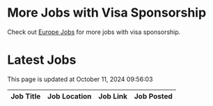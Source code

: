 # More Jobs with Visa Sponsorship

Check out [Europe Jobs](https://github.com/sureshparimi/europejobs#latest-jobs) for more jobs with visa sponsorship.

# Latest Jobs

This page is updated at October 11, 2024 09:56:03

| Job Title | Job Location | Job Link | Job Posted |
| --- | --- | --- | --- |
